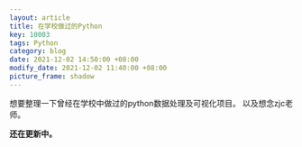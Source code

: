 ```yaml
---
layout: article
title: 在学校做过的Python
key: 10003
tags: Python
category: blog
date: 2021-12-02 14:50:00 +08:00
modify_date: 2021-12-02 11:40:00 +08:00
picture_frame: shadow
---
```

想要整理一下曾经在学校中做过的python数据处理及可视化项目。
以及想念zjc老师。

**还在更新中。**
<!--more-->
